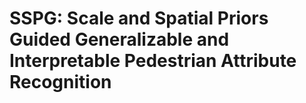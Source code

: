 # SSPG: Scale and Spatial Priors Guided Generalizable and Interpretable Pedestrian Attribute Recognition

